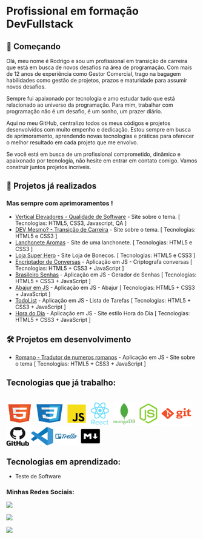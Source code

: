 # Profissional em formação DevFullstack 

## 🧙 Começando

Olá, meu nome é Rodrigo e sou um profissional em transição de carreira que está em busca de novos desafios na área de programação. Com mais de 12 anos de experiência como Gestor Comercial, trago na bagagem habilidades como gestão de projetos, prazos e maturidade para assumir novos desafios.

Sempre fui apaixonado por tecnologia e amo estudar tudo que está relacionado ao universo da programação. Para mim, trabalhar com programação não é um desafio, é um sonho, um prazer diário.

Aqui no meu GitHub, centralizo todos os meus códigos e projetos desenvolvidos com muito empenho e dedicação. Estou sempre em busca de aprimoramento, aprendendo novas tecnologias e práticas para oferecer o melhor resultado em cada projeto que me envolvo.

Se você está em busca de um profissional comprometido, dinâmico e apaixonado por tecnologia, não hesite em entrar em contato comigo. Vamos construir juntos projetos incríveis.

## 🚀 Projetos já realizados
### Mas sempre com aprimoramentos !

* [Vertical Elevadores - Qualidade de Software](https://rodrusantu-dev.github.io/VerticalElevadores/) - Site sobre o tema. [ Tecnologias: HTML5, CSS3, Javascript, QA ]
* [DEV Mesmo? - Transição de Carreira](https://rodrusantu-dev.github.io/DevMesmo/) - Site sobre o tema. [ Tecnologias: HTML5 e CSS3 ]
* [Lanchonete Aromas](https://rodrusantu-dev.github.io/LanchoneteAromas/) - Site de uma lanchonete. [ Tecnologias: HTML5 e CSS3 ]
* [Loja Super Hero](https://rodrusantu-dev.github.io/LojaSuperHero/) - Site Loja de Bonecos. [ Tecnologias: HTML5 e CSS3 ]
* [Encriptador de Conversas](https://rodrusantu-dev.github.io/Encriptador/) - Aplicação em JS - Criptografa conversas [ Tecnologias: HTML5 + CSS3 + JavaScript ]
* [Brasileiro Senhas](https://rodrusantu-dev.github.io/BrasileiroSenhas/) - Aplicação em JS - Gerador de Senhas [ Tecnologias: HTML5 + CSS3 + JavaScript ]
* [Abajur em JS](https://rodrusantu-dev.github.io/Farolete-JS/) - Aplicação em JS - Abajur [ Tecnologias: HTML5 + CSS3 + JavaScript ]
* [TodoList](https://rodrusantu-dev.github.io/Todolist-JS/login.html) - Aplicação em JS - Lista de Tarefas [ Tecnologias: HTML5 + CSS3 + JavaScript ]
* [Hora do Dia](https://rodrusantu-dev.github.io/HoraDoDia/) - Aplicação em JS - Site estilo Hora do Dia [ Tecnologias: HTML5 + CSS3 + JavaScript ]

## 🛠️ Projetos em desenvolvimento

* [Romano - Tradutor de numeros romanos](https://rodrusantu-dev.github.io/Romanos/) - Aplicação em JS - Site sobre o tema [ Tecnologias: HTML5 + CSS3 + JavaScript ]


## Tecnologias que já trabalho:

<div style="display: inline_block" align = "left"><br>
<img align="center" alt="rodrigomenezes-html5" height="50" width="70" src="https://github.com/rodrusantu-dev/Modelos/blob/main/Imagens/PerfilGithub/img-html5.svg" />
<img align="center" alt="rodrigomenezes-css3" height="50" width="80" src="https://github.com/rodrusantu-dev/Modelos/blob/main/Imagens/PerfilGithub/img-ccs3.svg" />
<img align="center" alt="rodrigomenezes-javascript" height="55" width="55" src="https://github.com/rodrusantu-dev/Modelos/blob/main/Imagens/PerfilGithub/java3.svg" />
<img align="center" alt="rodrigomenezes-react" height="60" width="60" src="https://github.com/rodrusantu-dev/Modelos/blob/main/Imagens/PerfilGithub/react.png" />
<img align="center" alt="rodrigomenezes-mongo" height="60" width="60" src="https://github.com/rodrusantu-dev/Modelos/blob/main/Imagens/PerfilGithub/mongodb.png" />
<img align="center" alt="rodrigomenezes-node" height="60" width="60" src="https://github.com/rodrusantu-dev/Modelos/blob/main/Imagens/PerfilGithub/node3.svg" />
<img align="center" alt="rodrigomenezes-git" height="70" width="80" src="https://github.com/rodrusantu-dev/Modelos/blob/main/Imagens/PerfilGithub/img-git.svg"/>
<img align="center" alt="rodrigomenezes-github" height="50" width="60" src="https://github.com/rodrusantu-dev/Modelos/blob/main/Imagens/PerfilGithub/img-github.svg" />
<img align="center" alt="rodrigomenezes-vscode" height="50" width="60" src="https://github.com/rodrusantu-dev/Modelos/blob/main/Imagens/PerfilGithub/img-vscode.svg" />
<img align="center" alt="rodrigomenezes-trello" height="50" width="60" src="https://github.com/rodrusantu-dev/Modelos/blob/main/Imagens/PerfilGithub/trello.png" />
<img align="center" alt="rodrigomenezes-markdown" height="50" width="60" src="https://github.com/rodrusantu-dev/Modelos/blob/main/Imagens/PerfilGithub/img-markdown.png" />
  
  

  
  
## Tecnologias em aprendizado:

* Teste de Software
  
### Minhas Redes Sociais: </strong>
[<img src = "https://img.shields.io/badge/GitHub-100000?style=for-the-badge&logo=github&logoColor=white">](https://github.com/rodrusantu-dev)

[<img src = "https://img.shields.io/badge/linkedin-%230077B5.svg?&style=for-the-badge&logo=linkedin&logoColor=white">](https://www.linkedin.com/in/rsmenezes/)

[<img src = "https://img.shields.io/badge/instagram-%23E4405F.svg?&style=for-the-badge&logo=instagram&logoColor=white">](https://instagram.com/rodrusantu)









